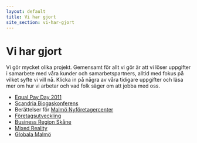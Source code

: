 ```yaml
---
layout: default
title: Vi har gjort
site_section: vi-har-gjort
---
```


# Vi har gjort

Vi gör mycket olika projekt. Gemensamt för allt vi gör är att vi löser uppgifter i samarbete med våra kunder och samarbetspartners, alltid med fokus på vilket syfte vi vill nå. Klicka in på några av våra tidigare uppgifter och läsa mer om hur vi arbetar och vad folk säger om att jobba med oss.

* [Equal Pay Day 2011](equal-pay-day)
* [Scandria Biogaskonferens](scandria-biogaskonferens)
* Berättelser för [Malmö Nyföretagercenter](mnc-beraettelser)
* [Företagsutveckling](foretagsutveckling)
* [Business Region Skåne](business-region-skane)
* [Mixed Reality](mixed-reality)
* [Globala Malmö](globala-malmoe)